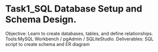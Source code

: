 # Task1_SQL Database Setup and Schema Design.
 Objective:  Learn to create databases, tables, and define relationships.
 Tools:MySQL Workbench / pgAdmin / SQLiteStudio.
 Deliverables:  SQL script to create schema and ER diagram
